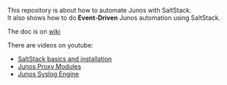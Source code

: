 This repository is about how to automate Junos with SaltStack.  
It also shows how to do **Event-Driven** Junos automation using SaltStack.  

The doc is on [wiki](https://github.com/ksator/junos-automation-with-saltstack/wiki)

There are videos on youtube: 
- [SaltStack basics and installation](https://www.youtube.com/watch?v=JK7z6xnj1k0)
- [Junos Proxy Modules](https://www.youtube.com/watch?v=QE1l8OMwjQU)
- [Junos Syslog Engine](https://www.youtube.com/watch?v=QFU6RzCgG4I)

